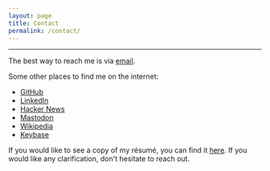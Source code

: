 ```yaml
---
layout: page
title: Contact
permalink: /contact/
---
```


<hr/>

The best way to reach me is via [email](http://scr.im/eindiran).

Some other places to find me on the internet:

* [GitHub](https://github.com/eindiran)
* [LinkedIn](https://www.linkedin.com/in/eindiran/)
* [Hacker News](https://news.ycombinator.com/user?id=eindiran)
* [Mastodon](https://mastodon.technology/@eindiran)
* [Wikipedia](https://en.wikipedia.org/wiki/User:Eindiran)
* [Keybase](https://keybase.io/eindiran)

If you would like to see a copy of my résumé, you can find it [here](https://github.com/eindiran/resume). If you would like any clarification, don't hesitate to reach out.
